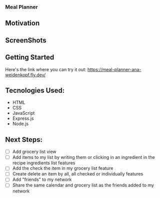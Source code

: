 ### Meal Planner

## Motivation 



## ScreenShots


## Getting Started

Here's the link where you can try it out: https://meal-planner-ana-weidenkopf.fly.dev/

## Tecnologies Used: 

- HTML
- CSS
- JavaScript
- Express.js
- Node.js

## Next Steps: 

- [ ] Add grocery list view
- [ ] Add items to my list by writing them or clicking in an ingredient in the recipe ingredients list features
- [ ] Add the check the item in my grocery list feature
- [ ] Create delete an item by all, all checked or individually features
- [ ] Add "friends" to my network
- [ ] Share the same calendar and grocery list as the friends added to my network
